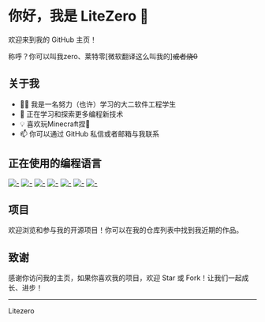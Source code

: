 # 你好，我是 LiteZero 👋

欢迎来到我的 GitHub 主页！

称呼？你可以叫我zero、莱特零[微软翻译这么叫我的]~~或者烧0~~

## 关于我

- 🧑‍💻 我是一名努力（也许）学习的大二软件工程学生
- 🌱 正在学习和探索更多编程新技术
- 💡 喜欢玩Minecraft捏🥰
- 📫 你可以通过 GitHub 私信或者邮箱与我联系

## 正在使用的编程语言

[![-](https://img.shields.io/badge/html5-E66023?style=flat-square&logo=html5&logoColor=white)]()
[![-](https://img.shields.io/badge/css-663399?style=flat-square&logo=css&logoColor=white)]()
[![-](https://img.shields.io/badge/JavaScript-F7DF1E?style=flat-square&logo=javascript&logoColor=black)]()
[![-](https://img.shields.io/badge/C-A8B9CC?style=flat-square&logo=C&logoColor=white)]()
[![-](https://img.shields.io/badge/C++-00599C?style=flat-square&logo=cplusplus&logoColor=white)]()
[![-](https://img.shields.io/badge/Java-FFFFFF?style=flat-square&logo=Java&logoColor=orange)]() 
[![-](https://img.shields.io/badge/Golang-00ADD8?style=flat-square&logo=go&logoColor=white)]() 

## 项目

欢迎浏览和参与我的开源项目！你可以在我的仓库列表中找到我近期的作品。

## 致谢

感谢你访问我的主页，如果你喜欢我的项目，欢迎 Star 或 Fork！让我们一起成长、进步！

---
Litezero
